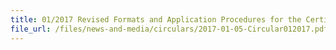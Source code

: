 ```yaml
---
title: 01/2017 Revised Formats and Application Procedures for the Certificate of Non Manipulation and Free Sale
file_url: /files/news-and-media/circulars/2017-01-05-Circular012017.pdf
---
```

